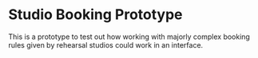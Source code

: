 # Studio Booking Prototype

This is a prototype to test out how working with majorly complex booking rules given by rehearsal
studios could work in an interface.
